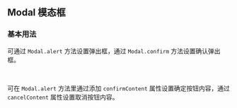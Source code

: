 <div class="demo-header">
<p class="overviewicon">
  <span class="wapi-tips-messagebox"/>
</p>

## Modal 模态框

<nova-uxlink widget-name="Notice"></nova-uxlink>

</div>

### 基本用法

可通过 `Modal.alert` 方法设置弹出框，通过 `Modal.confirm` 方法设置确认弹出框。

<nova-demo-view link="modal/base.vue"></nova-demo-view>

<br />

<nova-attributes link="modal"></nova-attributes>

可在 `Modal.alert` 方法里通过添加 `confirmContent` 属性设置确定按钮内容，通过 `cancelContent` 属性设置取消按钮内容。

<nova-demo-view link="modal/div-button-content.vue"></nova-demo-view>

<br />

<nova-attributes link="modal"></nova-attributes>
